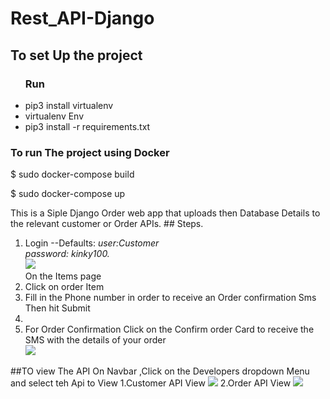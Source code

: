 


# Rest_API-Django

## To set Up the project
  <ul type="i">
  <h3>Run</h3>
  <li>pip3 install virtualenv</li>
  <li>virtualenv Env</li>
  <li>pip3 install -r requirements.txt</li>
</ul>

### To run The project using Docker 

$ sudo docker-compose build

$ sudo docker-compose up

<p> 
  This is a Siple Django Order web app that uploads then Database Details to the relevant customer or Order APIs.
  ## Steps.
  <ol>
    <li>Login --Defaults: <i>user:Customer<br> password: kinky100.</i>
    <br>
       <img src="https://user-images.githubusercontent.com/43230510/111956838-4e996700-8afc-11eb-9752-eddcdb15a0be.png">
    </li>
    On the Items page 
    <li> Click on order Item</li>
    <li>Fill in the Phone number in order to receive an Order confirmation Sms Then hit Submit<li>
    <li> For Order Confirmation Click on the Confirm order Card to receive the SMS with the details of your order
    <br>
      <img src="https://user-images.githubusercontent.com/43230510/111957986-c1efa880-8afd-11eb-82fe-309fa6f6b068.png">
    </li>
</ol>
##TO view The API
On Navbar ,Click on the Developers dropdown Menu and select teh Api  to View
1.Customer API View
<img src="https://user-images.githubusercontent.com/43230510/111958571-6ffb5280-8afe-11eb-9389-d5acbe05c8b9.png">
2.Order API View 
<img src="https://user-images.githubusercontent.com/43230510/111958544-6a057180-8afe-11eb-8027-a83b6cd9e75b.png">


<p>


